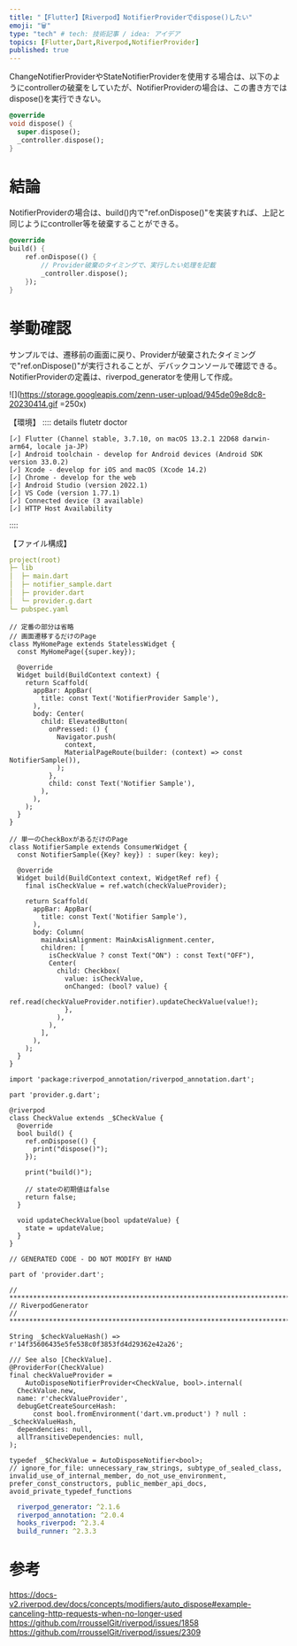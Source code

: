 ```yaml
---
title: "【Flutter】【Riverpod】NotifierProviderでdispose()したい"
emoji: "🗑️"
type: "tech" # tech: 技術記事 / idea: アイデア
topics: [Flutter,Dart,Riverpod,NotifierProvider]
published: true
---
```


ChangeNotifierProviderやStateNotifierProviderを使用する場合は、以下のようにcontrollerの破棄をしていたが、NotifierProviderの場合は、この書き方ではdispose()を実行できない。

```dart
@override
void dispose() {
  super.dispose();
  _controller.dispose();
}
```


# 結論
NotifierProviderの場合は、build()内で"ref.onDispose()"を実装すれば、上記と同じようにcontroller等を破棄することができる。

```dart
@override
build() {
    ref.onDispose(() {
        // Provider破棄のタイミングで、実行したい処理を記載
        _controller.dispose();
    });
}
```

<!-- ※【build()とは？】 -->
<!-- buildについての説明 -->
<!-- build()は、Providerの実装に必要なメソッドで、Providerの状態を返すメソッド。 -->
<!-- build()は、Providerの状態が変更された場合に、再度実行される。 -->


# 挙動確認
サンプルでは、遷移前の画面に戻り、Providerが破棄されたタイミングで"ref.onDispose()"が実行されることが、デバックコンソールで確認できる。
NotifierProviderの定義は、riverpod_generatorを使用して作成。

![](https://storage.googleapis.com/zenn-user-upload/945de09e8dc8-20230414.gif =250x)


【環境】
:::: details flutetr doctor
```text
[✓] Flutter (Channel stable, 3.7.10, on macOS 13.2.1 22D68 darwin-arm64, locale ja-JP)
[✓] Android toolchain - develop for Android devices (Android SDK version 33.0.2)
[✓] Xcode - develop for iOS and macOS (Xcode 14.2)
[✓] Chrome - develop for the web
[✓] Android Studio (version 2022.1)
[✓] VS Code (version 1.77.1)
[✓] Connected device (3 available)
[✓] HTTP Host Availability
```
::::

【ファイル構成】
```yaml
project(root)
├─ lib
│  ├─ main.dart
│  ├─ notifier_sample.dart
│  ├─ provider.dart
│  └─ provider.g.dart
└─ pubspec.yaml
```

```dart: main.dart
// 定番の部分は省略
// 画面遷移するだけのPage
class MyHomePage extends StatelessWidget {
  const MyHomePage({super.key});

  @override
  Widget build(BuildContext context) {
    return Scaffold(
      appBar: AppBar(
        title: const Text('NotifierProvider Sample'),
      ),
      body: Center(
        child: ElevatedButton(
          onPressed: () {
            Navigator.push(
              context,
              MaterialPageRoute(builder: (context) => const NotifierSample()),
            );
          },
          child: const Text('Notifier Sample'),
        ),
      ),
    );
  }
}
```

```dart: notifier_sample.dart
// 単一のCheckBoxがあるだけのPage
class NotifierSample extends ConsumerWidget {
  const NotifierSample({Key? key}) : super(key: key);

  @override
  Widget build(BuildContext context, WidgetRef ref) {
    final isCheckValue = ref.watch(checkValueProvider);

    return Scaffold(
      appBar: AppBar(
        title: const Text('Notifier Sample'),
      ),
      body: Column(
        mainAxisAlignment: MainAxisAlignment.center,
        children: [
          isCheckValue ? const Text("ON") : const Text("OFF"),
          Center(
            child: Checkbox(
              value: isCheckValue,
              onChanged: (bool? value) {
                ref.read(checkValueProvider.notifier).updateCheckValue(value!);
              },
            ),
          ),
        ],
      ),
    );
  }
}
```
    
```dart: provider.dart
import 'package:riverpod_annotation/riverpod_annotation.dart';

part 'provider.g.dart';

@riverpod
class CheckValue extends _$CheckValue {
  @override
  bool build() {
    ref.onDispose(() {
      print("dispose()");
    });

    print("build()");

    // stateの初期値はfalse
    return false;
  }

  void updateCheckValue(bool updateValue) {
    state = updateValue;
  }
}
```

```dart: provider.g.dart（riverpod_generatorで自動生成されたファイル）
// GENERATED CODE - DO NOT MODIFY BY HAND

part of 'provider.dart';

// **************************************************************************
// RiverpodGenerator
// **************************************************************************

String _$checkValueHash() => r'14f35606435e5fe538c0f3853fd4d29362e42a26';

/// See also [CheckValue].
@ProviderFor(CheckValue)
final checkValueProvider =
    AutoDisposeNotifierProvider<CheckValue, bool>.internal(
  CheckValue.new,
  name: r'checkValueProvider',
  debugGetCreateSourceHash:
      const bool.fromEnvironment('dart.vm.product') ? null : _$checkValueHash,
  dependencies: null,
  allTransitiveDependencies: null,
);

typedef _$CheckValue = AutoDisposeNotifier<bool>;
// ignore_for_file: unnecessary_raw_strings, subtype_of_sealed_class, invalid_use_of_internal_member, do_not_use_environment, prefer_const_constructors, public_member_api_docs, avoid_private_typedef_functions
```

```yaml : pubspec.yaml
  riverpod_generator: ^2.1.6
  riverpod_annotation: ^2.0.4
  hooks_riverpod: ^2.3.4
  build_runner: ^2.3.3
```



# 参考
https://docs-v2.riverpod.dev/docs/concepts/modifiers/auto_dispose#example-canceling-http-requests-when-no-longer-used
https://github.com/rrousselGit/riverpod/issues/1858
https://github.com/rrousselGit/riverpod/issues/2309
